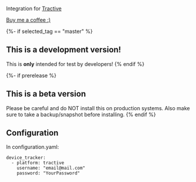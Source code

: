 Integration for [Tractive](https://tractive.com/r/SI54Wd)

[Buy me a coffee :)](http://paypal.me/dahoiv)

{%- if selected_tag == "master" %}
## This is a development version!
This is **only** intended for test by developers!
{% endif %}

{%- if prerelease %}
## This is a beta version
Please be careful and do NOT install this on production systems. Also make sure to take a backup/snapshot before installing.
{% endif %}

## Configuration 

In configuration.yaml:

```
device_tracker:
  - platform: tractive
    username: "email@mail.com"
    password: "YourPassword"
```
